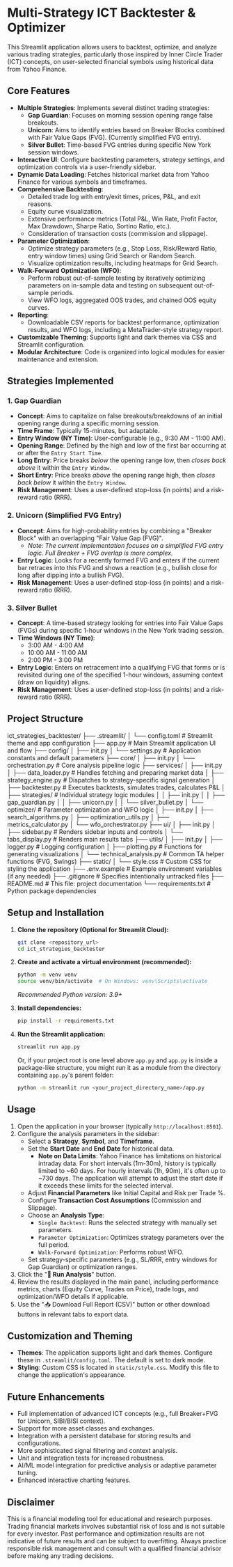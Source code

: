 # Multi-Strategy ICT Backtester & Optimizer

This Streamlit application allows users to backtest, optimize, and analyze various trading strategies, particularly those inspired by Inner Circle Trader (ICT) concepts, on user-selected financial symbols using historical data from Yahoo Finance.

## Core Features

* **Multiple Strategies**: Implements several distinct trading strategies:
    * **Gap Guardian**: Focuses on morning session opening range false breakouts.
    * **Unicorn**: Aims to identify entries based on Breaker Blocks combined with Fair Value Gaps (FVG). (Currently simplified FVG entry).
    * **Silver Bullet**: Time-based FVG entries during specific New York session windows.
* **Interactive UI**: Configure backtesting parameters, strategy settings, and optimization controls via a user-friendly sidebar.
* **Dynamic Data Loading**: Fetches historical market data from Yahoo Finance for various symbols and timeframes.
* **Comprehensive Backtesting**:
    * Detailed trade log with entry/exit times, prices, P&L, and exit reasons.
    * Equity curve visualization.
    * Extensive performance metrics (Total P&L, Win Rate, Profit Factor, Max Drawdown, Sharpe Ratio, Sortino Ratio, etc.).
    * Consideration of transaction costs (commission and slippage).
* **Parameter Optimization**:
    * Optimize strategy parameters (e.g., Stop Loss, Risk/Reward Ratio, entry window times) using Grid Search or Random Search.
    * Visualize optimization results, including heatmaps for Grid Search.
* **Walk-Forward Optimization (WFO)**:
    * Perform robust out-of-sample testing by iteratively optimizing parameters on in-sample data and testing on subsequent out-of-sample periods.
    * View WFO logs, aggregated OOS trades, and chained OOS equity curves.
* **Reporting**:
    * Downloadable CSV reports for backtest performance, optimization results, and WFO logs, including a MetaTrader-style strategy report.
* **Customizable Theming**: Supports light and dark themes via CSS and Streamlit configuration.
* **Modular Architecture**: Code is organized into logical modules for easier maintenance and extension.

## Strategies Implemented

### 1. Gap Guardian
* **Concept**: Aims to capitalize on false breakouts/breakdowns of an initial opening range during a specific morning session.
* **Time Frame**: Typically 15-minutes, but adaptable.
* **Entry Window (NY Time)**: User-configurable (e.g., 9:30 AM - 11:00 AM).
* **Opening Range**: Defined by the high and low of the first bar occurring at or after the `Entry Start Time`.
* **Long Entry**: Price breaks *below* the opening range low, then *closes back above* it within the `Entry Window`.
* **Short Entry**: Price breaks *above* the opening range high, then *closes back below* it within the `Entry Window`.
* **Risk Management**: Uses a user-defined stop-loss (in points) and a risk-reward ratio (RRR).

### 2. Unicorn (Simplified FVG Entry)
* **Concept**: Aims for high-probability entries by combining a "Breaker Block" with an overlapping "Fair Value Gap (FVG)".
    * *Note: The current implementation focuses on a simplified FVG entry logic. Full Breaker + FVG overlap is more complex.*
* **Entry Logic**: Looks for a recently formed FVG and enters if the current bar retraces into this FVG and shows a reaction (e.g., bullish close for long after dipping into a bullish FVG).
* **Risk Management**: Uses a user-defined stop-loss (in points) and a risk-reward ratio (RRR).

### 3. Silver Bullet
* **Concept**: A time-based strategy looking for entries into Fair Value Gaps (FVGs) during specific 1-hour windows in the New York trading session.
* **Time Windows (NY Time)**:
    * 3:00 AM - 4:00 AM
    * 10:00 AM - 11:00 AM
    * 2:00 PM - 3:00 PM
* **Entry Logic**: Enters on retracement into a qualifying FVG that forms or is revisited during one of the specified 1-hour windows, assuming context (draw on liquidity) aligns.
* **Risk Management**: Uses a user-defined stop-loss (in points) and a risk-reward ratio (RRR).

## Project Structure


ict_strategies_backtester/
├── .streamlit/
│   └── config.toml         # Streamlit theme and app configuration
├── app.py                  # Main Streamlit application UI and flow
├── config/
│   ├── init.py
│   └── settings.py         # Application constants and default parameters
├── core/
│   ├── init.py
│   └── orchestration.py    # Core analysis pipeline logic
├── services/
│   ├── init.py
│   ├── data_loader.py      # Handles fetching and preparing market data
│   ├── strategy_engine.py  # Dispatches to strategy-specific signal generation
│   ├── backtester.py       # Executes backtests, simulates trades, calculates P&L
│   ├── strategies/         # Individual strategy logic modules
│   │   ├── init.py
│   │   ├── gap_guardian.py
│   │   ├── unicorn.py
│   │   └── silver_bullet.py
│   └── optimizer/          # Parameter optimization and WFO logic
│       ├── init.py
│       ├── search_algorithms.py
│       ├── optimization_utils.py
│       ├── metrics_calculator.py
│       └── wfo_orchestrator.py
├── ui/
│   ├── init.py
│   ├── sidebar.py          # Renders sidebar inputs and controls
│   └── tabs_display.py     # Renders main results tabs
├── utils/
│   ├── init.py
│   ├── logger.py           # Logging configuration
│   ├── plotting.py         # Functions for generating visualizations
│   └── technical_analysis.py # Common TA helper functions (FVG, Swings)
├── static/
│   └── style.css           # Custom CSS for styling the application
├── .env.example            # Example environment variables (if any needed)
├── .gitignore              # Specifies intentionally untracked files
├── README.md               # This file: project documentation
└── requirements.txt        # Python package dependencies


## Setup and Installation

1.  **Clone the repository (Optional for Streamlit Cloud):**
    ```bash
    git clone <repository_url>
    cd ict_strategies_backtester
    ```

2.  **Create and activate a virtual environment (recommended):**
    ```bash
    python -m venv venv
    source venv/bin/activate  # On Windows: venv\Scripts\activate
    ```
    *Recommended Python version: 3.9+*

3.  **Install dependencies:**
    ```bash
    pip install -r requirements.txt
    ```

4.  **Run the Streamlit application:**
    ```bash
    streamlit run app.py
    ```
    Or, if your project root is one level above `app.py` and `app.py` is inside a package-like structure, you might run it as a module from the directory containing `app.py`'s parent folder:
    ```bash
    python -m streamlit run <your_project_directory_name>/app.py
    ```

## Usage

1.  Open the application in your browser (typically `http://localhost:8501`).
2.  Configure the analysis parameters in the sidebar:
    * Select a **Strategy**, **Symbol**, and **Timeframe**.
    * Set the **Start Date** and **End Date** for historical data.
        * **Note on Data Limits**: Yahoo Finance has limitations on historical intraday data. For short intervals (1m-30m), history is typically limited to ~60 days. For hourly intervals (1h, 90m), it's often up to ~730 days. The application will attempt to adjust the start date if it exceeds these limits for the selected interval.
    * Adjust **Financial Parameters** like Initial Capital and Risk per Trade %.
    * Configure **Transaction Cost Assumptions** (Commission and Slippage).
    * Choose an **Analysis Type**:
        * `Single Backtest`: Runs the selected strategy with manually set parameters.
        * `Parameter Optimization`: Optimizes strategy parameters over the full period.
        * `Walk-Forward Optimization`: Performs robust WFO.
    * Set strategy-specific parameters (e.g., SL/RRR, entry windows for Gap Guardian) or optimization ranges.
3.  Click the "**🚀 Run Analysis**" button.
4.  Review the results displayed in the main panel, including performance metrics, charts (Equity Curve, Trades on Price), trade logs, and optimization/WFO details if applicable.
5.  Use the "📥 Download Full Report (CSV)" button or other download buttons in relevant tabs to export data.

## Customization and Theming

* **Themes**: The application supports light and dark themes. Configure these in `.streamlit/config.toml`. The default is set to dark mode.
* **Styling**: Custom CSS is located in `static/style.css`. Modify this file to change the application's appearance.

## Future Enhancements

* Full implementation of advanced ICT concepts (e.g., full Breaker+FVG for Unicorn, SIBI/BISI context).
* Support for more asset classes and exchanges.
* Integration with a persistent database for storing results and configurations.
* More sophisticated signal filtering and context analysis.
* Unit and integration tests for increased robustness.
* AI/ML model integration for predictive analysis or adaptive parameter tuning.
* Enhanced interactive charting features.

## Disclaimer

This is a financial modeling tool for educational and research purposes. Trading financial markets involves substantial risk of loss and is not suitable for every investor. Past performance and optimization results are not indicative of future results and can be subject to overfitting. Always practice responsible risk management and consult with a qualified financial advisor before making any trading decisions.
